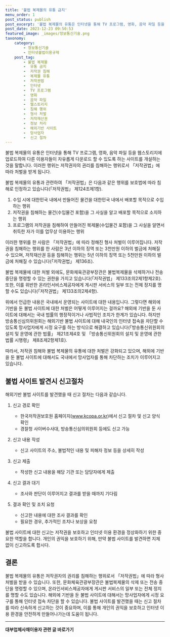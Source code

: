 ```yaml
---
title: '불법 복제물의 유통 금지'
menu_order: 1
post_status: publish
post_excerpt: '불법 복제물의 유통은 인터넷을 통해 TV 프로그램, 영화, 음악 파일 등을 웹스토리지에 업로드하여 다른 이용자들이 자유롭게 다운로드 할 수 있도록 하는 사이트를 개설하는 것을 말합니다. 이러한 행위는 저작권자의 권리를 침해하는 행위로서  저작권법 에 따라 처벌을 받게 됩니다.'
post_date: 2023-12-23 09:50:53
featured_image: _images/정보통신기술.png
taxonomy:
    category:
        - 정보통신기술
        - 인터넷불법이용규제
    post_tag:
        - 불법 복제물
        -  유통 금지
        -  저작권 침해
        -  복제물 유통
        -  저작권법
        -  인터넷
        -  TV 프로그램
        -  영화
        -  음악 파일
        -  웹스토리지
        -  침해 행위
        -  형사 처벌
        -  저작재산권
        -  정보 처리
        -  해외기반 사이트
        -  망사업자
        -  신고 절차
---
```



불법 복제물의 유통은 인터넷을 통해 TV 프로그램, 영화, 음악 파일 등을 웹스토리지에 업로드하여 다른 이용자들이 자유롭게 다운로드 할 수 있도록 하는 사이트를 개설하는 것을 말합니다. 이러한 행위는 저작권자의 권리를 침해하는 행위로서 「저작권법」에 따라 처벌을 받게 됩니다.

불법 복제물의 유통과 관련하여 「저작권법」은 다음과 같은 행위를 보호법에 따라 침해로 인정하고 있습니다(「저작권법」 제124조제1항).

1. 수입 시에 대한민국 내에서 만들어진 물건을 대한민국 내에서 배포할 목적으로 수입하는 행위
2. 저작권을 침해하는 물건(수입물건 포함)을 그 사실을 알고 배포할 목적으로 소지하는 행위
3. 프로그램의 저작권을 침해하여 만들어진 복제물(수입물건 포함)을 그 사실을 알면서 취득한 자가 이를 업무상 이용하는 행위

이러한 행위를 한 사람은 「저작권법」에 따라 정해진 형사 처벌이 이루어집니다. 저작권을 침해하는 행위를 한 사람은 3년 이하의 징역 또는 3천만원 이하의 벌금에 처해질 수 있으며, 저작재산권 등을 침해하는 행위는 5년 이하의 징역 또는 5천만원 이하의 벌금에 처해질 수 있습니다(「저작권법」 제136조).

불법 복제물에 대한 처벌 외에도, 문화체육관광부장관은 불법복제물을 삭제하거나 전송 중단을 명령할 수 있는 권한을 가지고 있습니다(「저작권법」 제133조의2제1항제2호). 또한, 이를 위반한 온라인서비스제공자에게 게시판 서비스의 일부 또는 전체 정지를 명할 수도 있습니다(「저작권법」 제133조의2제4항).

위에서 언급한 내용은 국내에서 운영되는 사이트에 대한 내용입니다. 그렇다면 해외에 기반을 둔 불법 사이트에 대한 처벌은 어떻게 이루어지는 걸까요? 해외에 기반을 둔 사이트에 대해서는 국내 법률의 행정적이거나 사법적인 조치가 한계가 있습니다. 하지만 방송통신심의위원회는 해외기반 불법 사이트에 대해 내국인의 인터넷 접속을 차단할 수 있도록 망사업자에게 시정 요구를 하는 방식으로 해결하고 있습니다(「방송통신위원회의 설치 및 운영에 관한 법률」 제21조제4호 및 「방송통신위원회의 설치 및 운영에 관한 법률 시행령」 제8조제2항제1호).

따라서, 저작권 침해와 불법 복제물의 유통에 대한 처벌은 강화되고 있으며, 해외에 기반을 둔 불법 사이트에 대해서도 국내에서 망사업자를 통해 차단하는 조치가 이루어지고 있습니다.

## 불법 사이트 발견시 신고절차

해외기반 불법 사이트를 발견했을 때 신고 절차는 다음과 같습니다.

1. 신고 경로 확인
   - 한국저작권보호원 홈페이지(www.kcopa.or.kr)에서 신고 절차 및 신고 양식 확인
   - 경찰청 사이버수사대, 방송통신심의위원회 등에도 신고 가능

2. 신고 내용 작성
   - 신고 사이트의 주소, 불법적인 내용 및 피해자 정보 등을 상세히 작성

3. 신고 제출
   - 작성한 신고 내용을 해당 기관 또는 담당자에게 제출

4. 신고 결과 대기
   - 조사와 판단이 이루어지고 결과를 받을 때까지 기다림

5. 결과 확인 및 조치 요청
   - 신고한 내용에 대한 조사 결과를 확인
   - 필요한 경우, 추가적인 조치나 보상을 요청

불법 사이트에 대한 신고는 저작권을 보호하고 인터넷 이용 환경을 정상화하기 위한 중요한 역할을 합니다. 개인의 권익을 보호하기 위해, 만약 불법 사이트를 발견하면 지체 없이 신고하도록 합시다.

## 결론

불법 복제물의 유통은 저작권자의 권리를 침해하는 행위로서 「저작권법」에 따라 형사 처벌을 받을 수 있습니다. 또한, 문화체육관광부장관은 불법복제물의 삭제 또는 전송 중단을 명령할 수 있으며, 온라인서비스제공자에게 게시판 서비스의 일부 또는 전체 정지를 명할 수도 있습니다. 해외에 기반을 둔 불법 사이트에 대해서는 망사업자에게 시정 요구를 통해 인터넷 접속 차단을 할 수 있습니다. 불법 사이트를 발견했을 때는 신고 절차를 따라 신속하게 신고하는 것이 중요하며, 이를 통해 개인의 권익을 보호하고 인터넷 이용 환경을 안전하게 만들어나가는데 도움이 됩니다.
<!-- wp:separator -->
<hr class="wp-block-separator has-alpha-channel-opacity"/>
<!-- /wp:separator -->

<!-- wp:group {"backgroundColor":"base","layout":{"type":"constrained"}} -->
<div class="wp-block-group has-base-background-color has-background"><!-- wp:paragraph {"align":"center","fontSize":"medium"} -->
<p class="has-text-align-center has-large-font-size"><strong>대부업체사채이용자 관련 글 바로가기</strong></p>
<!-- /wp:paragraph -->


<!-- wp:latest-posts
{"categories":[{"id":13558,"count":19,"description":"","link":"https://uknowlaw.com/category/%eb%8c%80%eb%b6%80%ec%97%85%ec%b2%b4%ec%82%ac%ec%b1%84%ec%9d%b4%ec%9a%a9%ec%9e%90/","name":"대부업체사채이용자","slug":"대부업체사채이용자","taxonomy":"category","parent":0,"meta":[],"_links":{"self":[{"href":"https://uknowlaw.com/wp-json/wp/v2/categories/13558"}],"collection":[{"href":"https://uknowlaw.com/wp-json/wp/v2/categories"}],"about":[{"href":"https://uknowlaw.com/wp-json/wp/v2/taxonomies/category"}],"wp:post_type":[{"href":"https://uknowlaw.com/wp-json/wp/v2/posts?categories=13558"}],"curies":[{"name":"wp","href":"https://api.w.org/{rel}","templated":true}]}}],"postsToShow":100,"excerptLength":28,"postLayout":"grid","columns":2,"featuredImageAlign":"left","featuredImageSizeSlug":"large","fontSize":"small"} /--></div>
<!-- /wp:group -->